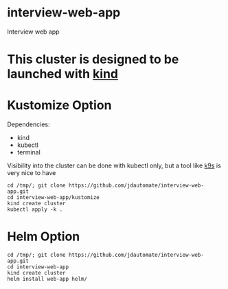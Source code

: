 # interview-web-app
Interview web app

This cluster is designed to be launched with [kind](https://kind.sigs.k8s.io/docs/user/quick-start)
=============================================

Kustomize Option
===============

Dependencies:
* kind
* kubectl
* terminal

Visibility into the cluster can be done with kubectl only,
but a tool like [k9s](https://k9scli.io/topics/install/) is very nice to have

```
cd /tmp/; git clone https://github.com/jdautomate/interview-web-app.git
cd interview-web-app/kustomize
kind create cluster
kubectl apply -k .
```

Helm Option
===========

```
cd /tmp/; git clone https://github.com/jdautomate/interview-web-app.git
cd interview-web-app
kind create cluster
helm install web-app helm/
```